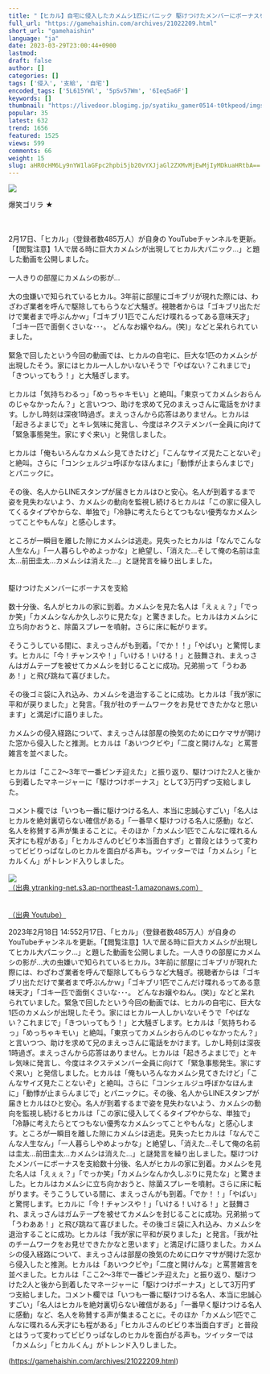 ```yaml
---
title: "【ヒカル】自宅に侵入したカメムシ1匹にパニック 駆けつけたメンバーにボーナスを支給 : ゲーム配信者速報"
full_url: "https://gamehaishin.com/archives/21022209.html"
short_url: "gamehaishin"
language: "ja"
date: 2023-03-29T23:00:44+0900
lastmod: 
draft: false
author: []
categories: []
tags: ['侵入', '支給', '自宅']
encoded_tags: ['5L615YWl', '5pSv57Wm', '6Ieq5a6F']
keywords: []
thumbnail: "https://livedoor.blogimg.jp/syatiku_gamer0514-t0tkpeod/imgs/e/1/e10529f8.jpg"
popular: 35
latest: 632
trend: 1656
featured: 1525
views: 599
comments: 66
weight: 15
slug: aHR0cHM6Ly9nYW1laGFpc2hpbi5jb20vYXJjaGl2ZXMvMjEwMjIyMDkuaHRtbA==
---
```


![](https://livedoor.blogimg.jp/syatiku_gamer0514-t0tkpeod/imgs/e/1/e10529f8.jpg)

<div><p>爆笑ゴリラ ★ </p><br> <br> 2月17日、「ヒカル」（登録者数485万人）が自身の YouTubeチャンネルを更新。「【閲覧注意】1人で居る時に巨大カメムシが出現してヒカル大パニック…」と題した動画を公開しました。 <br> <br> 一人きりの部屋にカメムシの影が… <br> <br> 大の虫嫌いで知られているヒカル。3年前に部屋にゴキブリが現れた際には、わざわざ業者を呼んで駆除してもらうなど大騒ぎ。視聴者からは「ゴキブリ出ただけで業者まで呼ぶんかｗ」「ゴキブリ1匹でこんだけ喋れるってある意味天才」「ゴキ一匹で面倒くさいな･･･。 どんなお嬢やねん。(笑)」などと呆れられていました。 <br> <br> 緊急で回したという今回の動画では、ヒカルの自宅に、巨大な1匹のカメムシが出現したそう。家にはヒカル一人しかいないそうで「やばない？これまじで」「きついってもう！」と大騒ぎします。 <br> <br> ヒカルは「気持ちわるっ」「めっちゃキモい」と絶叫。「東京ってカメムシおらんのじゃなかったん？」と言いつつ、助けを求めて兄のまえっさんに電話をかけます。しかし時刻は深夜1時過ぎ。まえっさんから応答はありません。ヒカルは「起きろよまじで」とキレ気味に発言し、今度はネクステメンバー全員に向けて「緊急事態発生。家にすぐ来い」と発信しました。 <br> <br> ヒカルは「俺もいろんなカメムシ見てきたけど」「こんなサイズ見たことないぞ」と絶叫。さらに「コンシェルジュ呼ぼかなほんまに」「動悸が止まらんまじで」とパニックに。 <br> <br> その後、名人からLINEスタンプが届きヒカルはひと安心。名人が到着するまで姿を見失わないよう、カメムシの動向を監視し続けるヒカルは「この家に侵入してくるタイプやからな、単独で」「冷静に考えたらとてつもない優秀なカメムシってことやもんな」と感心します。 <br> <br> ところが一瞬目を離した隙にカメムシは逃走。見失ったヒカルは「なんでこんな人生なん」「一人暮らしやめよっかな」と絶望し、「消えた…そして俺の名前は圭太…前田圭太…カメムシは消えた…」と謎発言を繰り出しました。 <br> <br> <br> 駆けつけたメンバーにボーナスを支給 <br> <br> 数十分後、名人がヒカルの家に到着。カメムシを見た名人は「えぇぇ？」「でっか笑」「カメムシなんか久しぶりに見たな」と驚きました。ヒカルはカメムシに立ち向かおうと、除菌スプレーを噴射。さらに床に転がります。 <br> <br> そうこうしている間に、まえっさんがも到着。「でか！！」「やばい」と驚愕します。ヒカルに「今！チャンスや！」「いける！いける！」と鼓舞され、まえっさんはガムテープを被せてカメムシを封じることに成功。兄弟揃って「うわああ！」と飛び跳ねて喜びました。 <br> <br> その後ゴミ袋に入れ込み、カメムシを退治することに成功。ヒカルは「我が家に平和が戻りました」と発言。「我が社のチームワークをお見せできたかなと思います」と満足げに語りました。 <br> <br> カメムシの侵入経路について、まえっさんは部屋の換気のためにロケマサが開けた窓から侵入したと推測。ヒカルは「あいつクビや」「二度と開けんな」と罵詈雑言を並べました。 <br> <br> ヒカルは「ここ2～3年で一番ピンチ迎えた」と振り返り、駆けつけた2人と後から到着したマネージャーに「駆けつけボーナス」として3万円ずつ支給しました。 <br> <br> コメント欄では「いつも一番に駆けつける名人、本当に忠誠心すごい」「名人はヒカルを絶対裏切らない確信がある」「一番早く駆けつける名人に感動」など、名人を称賛する声が集まることに。そのほか「カメムシ1匹でこんなに喋れるん天才にも程がある」「ヒカルさんのビビり本当面白すぎ」と普段とはうって変わってビビりっぱなしのヒカルを面白がる声も。ツイッターでは「カメムシ」「ヒカルくん」がトレンド入りしました。 <br> <br> <a href='https://ytranking-net.s3.ap-northeast-1.amazonaws.com/news/wp-content/uploads/2023/02/kamemushi.jpg' target='_blank' class='' id='img_1_1'><img src='https://livedoor.blogimg.jp/syatiku_gamer0514-t0tkpeod/imgs/e/1/e10529f8.jpg'><br>（出典 ytranking-net.s3.ap-northeast-1.amazonaws.com）<br></a> <br> <a target='_blank' href='https://youtu.be/DihfONBKoZQ' class='' id='mov_1_1'><br>（出典 Youtube）</a><br> <p>2023年2月18日 14:552月17日、「ヒカル」（登録者数485万人）が自身の YouTubeチャンネルを更新。「【閲覧注意】1人で居る時に巨大カメムシが出現してヒカル大パニック…」と題した動画を公開しました。一人きりの部屋にカメムシの影が…大の虫嫌いで知られているヒカル。3年前に部屋にゴキブリが現れた際には、わざわざ業者を呼んで駆除してもらうなど大騒ぎ。視聴者からは「ゴキブリ出ただけで業者まで呼ぶんかｗ」「ゴキブリ1匹でこんだけ喋れるってある意味天才」「ゴキ一匹で面倒くさいな･･･。 どんなお嬢やねん。(笑)」などと呆れられていました。緊急で回したという今回の動画では、ヒカルの自宅に、巨大な1匹のカメムシが出現したそう。家にはヒカル一人しかいないそうで「やばない？これまじで」「きついってもう！」と大騒ぎします。ヒカルは「気持ちわるっ」「めっちゃキモい」と絶叫。「東京ってカメムシおらんのじゃなかったん？」と言いつつ、助けを求めて兄のまえっさんに電話をかけます。しかし時刻は深夜1時過ぎ。まえっさんから応答はありません。ヒカルは「起きろよまじで」とキレ気味に発言し、今度はネクステメンバー全員に向けて「緊急事態発生。家にすぐ来い」と発信しました。ヒカルは「俺もいろんなカメムシ見てきたけど」「こんなサイズ見たことないぞ」と絶叫。さらに「コンシェルジュ呼ぼかなほんまに」「動悸が止まらんまじで」とパニックに。その後、名人からLINEスタンプが届きヒカルはひと安心。名人が到着するまで姿を見失わないよう、カメムシの動向を監視し続けるヒカルは「この家に侵入してくるタイプやからな、単独で」「冷静に考えたらとてつもない優秀なカメムシってことやもんな」と感心します。ところが一瞬目を離した隙にカメムシは逃走。見失ったヒカルは「なんでこんな人生なん」「一人暮らしやめよっかな」と絶望し、「消えた…そして俺の名前は圭太…前田圭太…カメムシは消えた…」と謎発言を繰り出しました。駆けつけたメンバーにボーナスを支給数十分後、名人がヒカルの家に到着。カメムシを見た名人は「えぇぇ？」「でっか笑」「カメムシなんか久しぶりに見たな」と驚きました。ヒカルはカメムシに立ち向かおうと、除菌スプレーを噴射。さらに床に転がります。そうこうしている間に、まえっさんがも到着。「でか！！」「やばい」と驚愕します。ヒカルに「今！チャンスや！」「いける！いける！」と鼓舞され、まえっさんはガムテープを被せてカメムシを封じることに成功。兄弟揃って「うわああ！」と飛び跳ねて喜びました。その後ゴミ袋に入れ込み、カメムシを退治することに成功。ヒカルは「我が家に平和が戻りました」と発言。「我が社のチームワークをお見せできたかなと思います」と満足げに語りました。カメムシの侵入経路について、まえっさんは部屋の換気のためにロケマサが開けた窓から侵入したと推測。ヒカルは「あいつクビや」「二度と開けんな」と罵詈雑言を並べました。ヒカルは「ここ2～3年で一番ピンチ迎えた」と振り返り、駆けつけた2人と後から到着したマネージャーに「駆けつけボーナス」として3万円ずつ支給しました。コメント欄では「いつも一番に駆けつける名人、本当に忠誠心すごい」「名人はヒカルを絶対裏切らない確信がある」「一番早く駆けつける名人に感動」など、名人を称賛する声が集まることに。そのほか「カメムシ1匹でこんなに喋れるん天才にも程がある」「ヒカルさんのビビり本当面白すぎ」と普段とはうって変わってビビりっぱなしのヒカルを面白がる声も。ツイッターでは「カメムシ」「ヒカルくん」がトレンド入りしました。</p></div>

(https://gamehaishin.com/archives/21022209.html)
